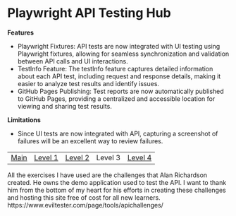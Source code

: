 # Playwright API Testing Hub
**Features**
- Playwright Fixtures: API tests are now integrated with UI testing using Playwright fixtures, allowing for seamless synchronization and validation between API calls and UI interactions.
- TestInfo Feature: The testInfo feature captures detailed information about each API test, including request and response details, making it easier to analyze test results and identify issues.
- GitHub Pages Publishing: Test reports are now automatically published to GitHub Pages, providing a centralized and accessible location for viewing and sharing test results.
  
**Limitations**
- Since UI tests are now integrated with API, capturing a screenshot of failures will be an excellent way to review failures.

<table>
  <tr>
    <td><a href="https://github.com/Cerosh/apiChallenges.github.io/tree/main">Main</a></td>
    <td><a href="https://github.com/Cerosh/apiChallenges.github.io/tree/level.1">Level 1</a></td>
    <td><a href="https://github.com/Cerosh/apiChallenges.github.io/tree/level.2">Level 2</a></td>
    <td>Level 3</td>
    <td><a href="https://github.com/Cerosh/apiChallenges.github.io/tree/level.4">Level 4</a></td>
  </tr>
</table>
All the exercises I have used are the challenges that  Alan Richardson created. He owns the demo application used to test the API. I want to thank him from the bottom of my heart for his efforts in creating these challenges and hosting this site free of cost for all new learners.
https://www.eviltester.com/page/tools/apichallenges/<br>
